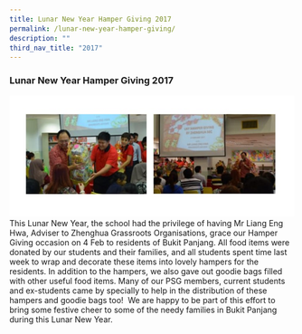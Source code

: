```yaml
---
title: Lunar New Year Hamper Giving 2017
permalink: /lunar-new-year-hamper-giving/
description: ""
third_nav_title: "2017"
---
```

### Lunar New Year Hamper Giving 2017

![](/images/lunar%20new%20year%20hamper%20giving.jpg)
This Lunar New Year, the school had the privilege of having Mr Liang Eng Hwa, Adviser to Zhenghua Grassroots Organisations, grace our Hamper Giving occasion on 4 Feb to residents of Bukit Panjang. All food items were donated by our students and their families, and all students spent time last week to wrap and decorate these items into lovely hampers for the residents. In addition to the hampers, we also gave out goodie bags filled with other useful food items. Many of our PSG members, current students and ex-students came by specially to help in the distribution of these hampers and goodie bags too!  We are happy to be part of this effort to bring some festive cheer to some of the needy families in Bukit Panjang during this Lunar New Year.